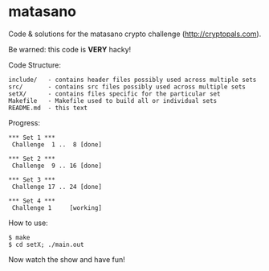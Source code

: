 matasano
========

Code &amp; solutions for the matasano crypto challenge (http://cryptopals.com).

Be warned: this code is **VERY** hacky!

Code Structure:

    include/   - contains header files possibly used across multiple sets
    src/       - contains src files possibly used across multiple sets
    setX/      - contains files specific for the particular set
    Makefile   - Makefile used to build all or individual sets
    README.md  - this text

Progress:

    *** Set 1 ***
     Challenge  1 ..  8 [done]

    *** Set 2 ***
     Challenge  9 .. 16 [done]

    *** Set 3 ***
     Challenge 17 .. 24 [done]

    *** Set 4 ***
     Challenge 1     [working]

How to use:

    $ make
    $ cd setX; ./main.out

Now watch the show and have fun!
